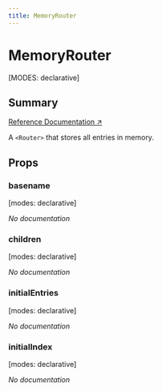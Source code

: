 ```yaml
---
title: MemoryRouter
---
```


# MemoryRouter

[MODES: declarative]

## Summary

[Reference Documentation ↗](https://api.reactrouter.com/v7/functions/react_router.MemoryRouter.html)

A `<Router>` that stores all entries in memory.

## Props

### basename

[modes: declarative]

_No documentation_

### children

[modes: declarative]

_No documentation_

### initialEntries

[modes: declarative]

_No documentation_

### initialIndex

[modes: declarative]

_No documentation_
